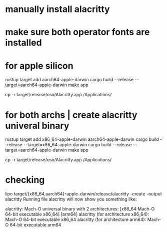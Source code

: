 # manually install alacritty

# make sure both operator fonts are installed

# for apple silicon

rustup target add aarch64-apple-darwin
cargo build --release --target=aarch64-apple-darwin
make app

cp -r target/release/osx/Alacritty.app /Applications/

# for both archs | create alacritty univeral binary

rustup target add x86_64-apple-darwin aarch64-apple-darwin
cargo build --release --target=x86_64-apple-darwin
cargo build --release --target=aarch64-apple-darwin
make app

cp -r target/release/osx/Alacritty.app /Applications/

# checking

lipo target/{x86_64,aarch64}-apple-darwin/release/alacritty -create -output alacritty
Running file alacritty will now show you something like:

alacritty: Mach-O universal binary with 2 architectures: [x86_64:Mach-O 64-bit executable x86_64] [arm64]
alacritty (for architecture x86_64): Mach-O 64-bit executable x86_64
alacritty (for architecture arm64): Mach-O 64-bit executable arm64
